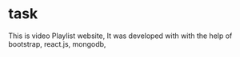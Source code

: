 # task
 This is video Playlist website, It was developed with with the help of bootstrap, react.js, mongodb,
